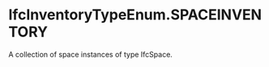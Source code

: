 IfcInventoryTypeEnum.SPACEINVENTORY
===================================
A collection of space instances of type IfcSpace.


